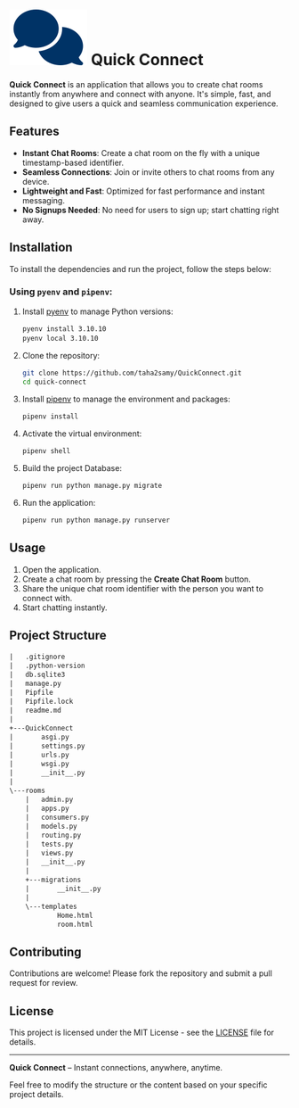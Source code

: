 # ![alt text](logo.svg) Quick Connect



**Quick Connect** is an application that allows you to create chat rooms instantly from anywhere and connect with anyone. It's simple, fast, and designed to give users a quick and seamless communication experience.

## Features

- **Instant Chat Rooms**: Create a chat room on the fly with a unique timestamp-based identifier.
- **Seamless Connections**: Join or invite others to chat rooms from any device.
- **Lightweight and Fast**: Optimized for fast performance and instant messaging.
- **No Signups Needed**: No need for users to sign up; start chatting right away.

## Installation

To install the dependencies and run the project, follow the steps below:

### Using `pyenv` and `pipenv`:

1. Install [pyenv](https://github.com/pyenv/pyenv) to manage Python versions:
   ```bash
   pyenv install 3.10.10
   pyenv local 3.10.10
   ```

2. Clone the repository:
   ```bash
   git clone https://github.com/taha2samy/QuickConnect.git
   cd quick-connect
   ```

3. Install [pipenv](https://pipenv.pypa.io/en/latest/) to manage the environment and packages:
   ```bash
   pipenv install
   ```

4. Activate the virtual environment:
   ```bash
   pipenv shell
   ```
5. Build the project Database:
   ```bash
   pipenv run python manage.py migrate
   ``` 
6. Run the application:
   ```bash
   pipenv run python manage.py runserver
   ```

## Usage

1. Open the application.
2. Create a chat room by pressing the **Create Chat Room** button.
3. Share the unique chat room identifier with the person you want to connect with.
4. Start chatting instantly.

## Project Structure

```plaintext
|   .gitignore
|   .python-version
|   db.sqlite3
|   manage.py
|   Pipfile
|   Pipfile.lock
|   readme.md
|
+---QuickConnect
|       asgi.py
|       settings.py
|       urls.py
|       wsgi.py
|       __init__.py
|
\---rooms
    |   admin.py
    |   apps.py
    |   consumers.py
    |   models.py
    |   routing.py
    |   tests.py
    |   views.py
    |   __init__.py
    |
    +---migrations
    |       __init__.py
    |
    \---templates
            Home.html
            room.html
```

## Contributing

Contributions are welcome! Please fork the repository and submit a pull request for review.

## License

This project is licensed under the MIT License - see the [LICENSE](LICENSE) file for details.

---

**Quick Connect** – Instant connections, anywhere, anytime.

Feel free to modify the structure or the content based on your specific project details.